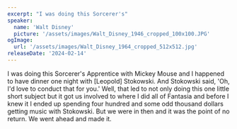 ```yaml
---
excerpt: "I was doing this Sorcerer's"
speaker:
  name: 'Walt Disney'
  picture: '/assets/images/Walt_Disney_1946_cropped_100x100.JPG'
ogImage:
  url: '/assets/images/Walt_Disney_1964_cropped_512x512.jpg'
releaseDate: '2024-02-14'
---
```


I was doing this Sorcerer's Apprentice with Mickey Mouse and I happened to have dinner one night with [Leopold] Stokowski. And Stokowski said, 'Oh, I'd love to conduct that for you.' Well, that led to not only doing this one little short subject but it got us involved to where I did all of Fantasia and before I knew it I ended up spending four hundred and some odd thousand dollars getting music with Stokowski. But we were in then and it was the point of no return. We went ahead and made it.
